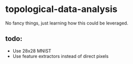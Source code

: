 # topological-data-analysis
No fancy things, just learning how this could be leveraged.

## todo:
- Use 28x28 MNIST
- Use feature extractors instead of direct pixels
